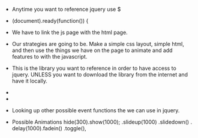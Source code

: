 * Anytime you want to reference jquery use $
* (document).ready(function()) {

* We have to link the js page with the html page.

* Our strategies are going to be. Make a simple css layout, simple html, and then use the things we have on the page to animate and add features to with the javascript.

* This is the library you want to reference in order to have access to jquery. UNLESS you want to download the library from the internet and have it locally.

* <script src="http://ajax.googleapis.com/ajax/libs/jquery/2.0.2/jquery.min.js"></script>
* <script src="jquery.js"></script>

* Looking up other possible event functions the we can use in jquery.


* Possible Animations hide(300).show(1000); .slideup(1000) .slidedown() . delay(1000).fadein() .toggle(),


